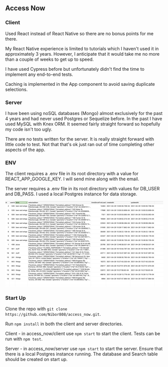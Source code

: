 ## Access Now

### Client

Used React instead of React Native so there are no bonus points for me there.

My React Native experience is limited to tutorials which I haven't used it in approximately 3 years. However, I
anticipate that it would take me no more than a couple of weeks to get up to speed.

I have used Cypress before but unfortunately didn't find the time to implement any end-to-end tests.

Caching is implemented in the App component to avoid saving duplicate selections.

### Server

I have been using noSQL databases (Mongo) almost exclusively for the past 4 years and had never used Postgres or
Sequelize before. In the past I have used MySQL with Knex ORM. It seemed fairly straight forward so hopefully my code
isn't too ugly.

There are no tests written for the server. It is really straight forward with little code to test. Not that that's ok
just ran out of time completing other aspects of the app.

### ENV

The client requires a .env file in its root directory with a value for REACT_APP_GOOGLE_KEY. I will send mine along with
the email.

The server requires a .env file in its root directory with values for DB_USER and DB_PASS. I used a local Postgres
instance for data storage.

![DB Image](db_image.png)

### Start Up

Clone the repo with `git clone https://github.com/Nibor808/access_now.git`.

Run `npm install` in both the client and server directories.

Client - in access_now/client use `npm start` to start the client. Tests can be run with `npm test`.

Server - in access_now/server use `npm start` to start the server. Ensure that there is a local Postgres instance
running. The database and Search table should be created on start up.